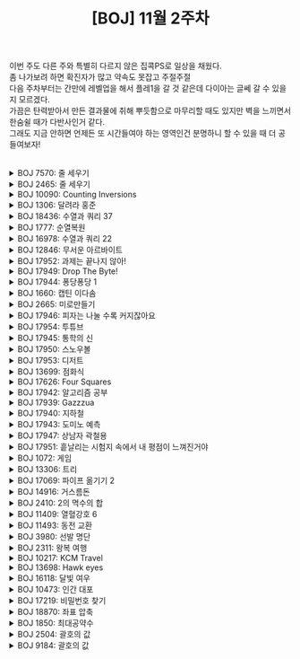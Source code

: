 ﻿---
toc: true
title:  "[BOJ] 11월 2주차"
last_modified_at:   2020-11-16
categories : PS2020
excerpt: "문제풀이"
image: "/images/baekjoon.png"
sitemap :
  changefreq : weekly
  priority : 1.0
use_math: true
---

이번 주도 다른 주와 특별히 다르지 않은 집콕PS로 일상을 채웠다.<br>
좀 나가보려 하면 확진자가 많고 약속도 못잡고 주절주절<br>
다음 주차부터는 간만에 레벨업을 해서 플레1을 갈 것 같은데 다이아는 글쎄 갈 수 있을지 모르겠다.<br>
가끔은 탄력받아서 만든 결과물에 취해 뿌듯함으로 마무리할 때도 있지만 벽을 느끼면서 한숨쉴 때가 다반사인거 같다.<br>
그래도 지금 안하면 언제든 또 시간들여야 하는 영역인건 분명하니 할 수 있을 때 더 공들여보자!<br>
<br>

<!-- BOJ 7570: 줄 세우기 -->
<details>
<summary>BOJ 7570: 줄 세우기</summary>
<div markdown="1">
Link : [https://www.acmicpc.net/problem/7570](https://www.acmicpc.net/problem/7570)<br>

### solution
<script src="https://gist.github.com/yooniversal/b3c3c80bea33b66920658ae89870d7b2.js"></script>

DP 문제다.<br>
처음엔 왠지 익숙한 느낌이 들어서 전체 길이(n) - LIS가 정답인줄 알고 제출했다가 시원하게 WA를 받았다.<br>
이게 왜 틀렸는지 증명을 못하겠어서 찾아보다가 딱 맞는 [qna](https://www.acmicpc.net/board/view/14700)를 발견했다.<br>
증가는 하되 연속된 값으로 증가를 해야한다는 말인데(2, 3, 4 처럼) 이 부분 역시 DP로 처리할 수 있다.<br>
인풋이 들어올 때마다 처리해주면 되는데, 현재 값을 x라고 하자.<br>
그럼 `dp[x]`는 **x까지 연속된 숫자로 증가하는 수열의 길이**라고 정의할 수 있다. 점화식이 굉장히 간단해진다.<br>
$dp[x] = dp[x-1] + 1$<br>
모든 `dp[x]`중 최댓값을 취해서 출력해주면 되겠다.

</div>
</details>

<!-- BOJ 2465: 줄 세우기 -->
<details>
<summary>BOJ 2465: 줄 세우기</summary>
<div markdown="1">
Link : [https://www.acmicpc.net/problem/2465](https://www.acmicpc.net/problem/2465)<br>

### solution
<script src="https://gist.github.com/yooniversal/54e44933f428558786cd154ec72d8eec.js"></script>

? 놀랍게도 방금 전에 풀었던 문제 이름과 같다.<br>
하지만 요구하는 내용은 완전히 다르다. 인풋이 무작위로 들어오고 요구하는 순서와 조건에 맞도록 출력해야 한다.<br>
세그먼트 트리를 가지고 조금 응용한 문제다.<br>
<br>
모든 키들은 상한이 $2\times 10^9$이므로 세그먼트 트리에서 인덱스에 때려넣기엔 값이 너무 크다.<br>
근데 다행히도 N의 상한이 $10^5$다! 따라서 값들을 크기 순서에 맞춰서 압축해주고 같은 값은 같은 순위로 설정한다.<br>
(기준이 크기순인 각 순위를 업데이트 해주는 이유는 **앞에 작거나 같은 값의 갯수**가 주어지기 때문)<br>
(위 코드에서 `convert[i]`는 크기순으로 i번째에 있는 값을 의미한다)<br>
이렇게 부여한 순위는 세그먼트 트리에 인덱스를 순위로 +1씩 업데이트 해주자.<br>
<br>
마지막 N개의 인풋들을 수열 $a_i$라고 하면 $a_0$는 반드시 0이다.<br>
근데 0이 될 수 있는 후보들은 전체가 돼버린다. 따라서 처음부터 처리하지 말고 **끝에서부터** 처리해야 한다.<br>
가령 TC처럼 마지막이 4라면 모든 값이 있는 상태에서 본인보다 작거나 같은 값의 갯수가 4개여야 한다.<br>
그렇다는건 본인은 크기순으로 5번째에 위치한 숫자여야 한다! 따라서 이 숫자를 스택에 넣고 세그트리에서 값을 삭제한다.<br>
그렇게 모든 $a_i$를 처리한 후에는 스택에 담긴걸 top부터 쭉 출력해주면 된다.

</div>
</details>

<!-- BOJ 10090: Counting Inversions -->
<details>
<summary>BOJ 10090: Counting Inversions</summary>
<div markdown="1">
Link : [https://www.acmicpc.net/problem/10090](https://www.acmicpc.net/problem/10090)<br>

### solution
<script src="https://gist.github.com/yooniversal/05f81c252e293a2ae7d30d494d3af5a1.js"></script>

입력받는 값의 상한이 $10^6$이므로 세그트리의 인덱스로 활용해 업데이트할 수 있다.<br>
현재 값이 x라면 인덱스 x에 1을 업데이트하고 [x+1, n]의 구간합을 답에 매번 갱신해주자.<br>
시간 복잡도는 $O(nlogn)$이 된다.

</div>
</details>

<!-- BOJ 1306: 달려라 홍준 -->
<details>
<summary>BOJ 1306: 달려라 홍준</summary>
<div markdown="1">
Link : [https://www.acmicpc.net/problem/1306](https://www.acmicpc.net/problem/1306)<br>

### solution
<script src="https://gist.github.com/yooniversal/86d226a1b6a1f02426d666a76e01c1af.js"></script>

일정한 길이의 구간별로 최댓값을 요하는 문제다.<br>
최댓값 취하는 세그먼트 트리로 쿼리를 처리해주면 된다. 기본 유형.

</div>
</details>

<!-- BOJ 18436: 수열과 쿼리 37 -->
<details>
<summary>BOJ 18436: 수열과 쿼리 37</summary>
<div markdown="1">
Link : [https://www.acmicpc.net/problem/18436](https://www.acmicpc.net/problem/18436)<br>

### solution
<script src="https://gist.github.com/yooniversal/3c85483a564979d75ad6b19c4ec7de95.js"></script>

세그먼트 트리를 2개 쓰자!

</div>
</details>

<!-- BOJ 1777: 순열복원 -->
<details>
<summary>BOJ 1777: 순열복원</summary>
<div markdown="1">
Link : [https://www.acmicpc.net/problem/1777](https://www.acmicpc.net/problem/1777)<br>

### solution
<script src="https://gist.github.com/yooniversal/74db9e3bde1223c9834d0774a85d0411.js"></script>

위에서 푼 [BOJ 2465: 줄 세우기](https://www.acmicpc.net/problem/2465)와 푸는 방식이 비슷하다.<br>
설명만 읽으면 i번 뒤의 값들만 고려해서 처리해야할 것 같지만 반대로 앞으로 기준을 뒤집어보자.<br>
TC에서 입출력이 왜 저렇게 나오는지 처음에 이해가 안가서 정말 답답했던 문제..

</div>
</details>

<!-- BOJ 16978: 수열과 쿼리 22 -->
<details>
<summary>BOJ 16978: 수열과 쿼리 22</summary>
<div markdown="1">
Link : [https://www.acmicpc.net/problem/16978](https://www.acmicpc.net/problem/16978)<br>

### solution
<script src="https://gist.github.com/yooniversal/ae78231d6cf7bb400f94797293e7462a.js"></script>

세그먼트 트리는 세그먼트 트린데 쿼리 순서를 연산하기 편하도록 임의로 바꿔서 계산하기 때문에<br>
오프라인 쿼리 유형으로 분류된다.<br>
<br>
어떤 방법이 정석인진 모르겠으나 예전에 오프라인 쿼리중 하나인 Mo's Algorithm을 공부하면서 썼던<br>
코드를 가물가물 떠올려가며 구현을 대충 해봤다. 구간합을 구하는 세그먼트 트리는 코드상 변한게 없다.

</div>
</details>

<!-- BOJ 12846: 무서운 아르바이트 -->
<details>
<summary>BOJ 12846: 무서운 아르바이트</summary>
<div markdown="1">
Link : [https://www.acmicpc.net/problem/12846](https://www.acmicpc.net/problem/12846)<br>

### solution
<script src="https://gist.github.com/yooniversal/6418323a6c1d03d02a5a2508e72fdca3.js"></script>

[BOJ 6549: 히스토그램에서 가장 큰 직사각형](https://yooniversal.github.io/blog/post100/)과 같은 문제.

</div>
</details>

<!-- BOJ 17952: 과제는 끝나지 않아! -->
<details>
<summary>BOJ 17952: 과제는 끝나지 않아!</summary>
<div markdown="1">
Link : [https://www.acmicpc.net/problem/17952](https://www.acmicpc.net/problem/17952)<br>

### solution
<script src="https://gist.github.com/yooniversal/20c302ff37979bff3915338886797331.js"></script>

늦게 들어온 과제가 있으면 그 과제부터 다시 처리하도록 해야하므로 스택을 이용한다.<br>
주의할 점은 이미 처리하고 있는 과제가 있다면 **어떤 쿼리든 상관없이** 카운트해줘야 한다.

</div>
</details>

<!-- BOJ 17949: Drop The Byte! -->
<details>
<summary>BOJ 17949: Drop The Byte!</summary>
<div markdown="1">
Link : [https://www.acmicpc.net/problem/17949](https://www.acmicpc.net/problem/17949)<br>

### solution
<script src="https://gist.github.com/yooniversal/e96502a4767beb0c3fed55c1154ec752.js"></script>

단순 구현 문제라고 생각하는데.. 범위가 커서 그런지 vector erase로는 TLE를 받았다.<br>
편하게 하려고 요령있게 해보려다 컷당하고 현재 위치를 의미하는 변수 `now`를 선언해 위치를 갱신시켜줬다.<br>
별도로 변수를 써도 생각보다 그렇게 까다롭진 않은 듯 하다. 안까다로워야 한다. 이거 브론즈 문제다.. ㅠㅠ

</div>
</details>

<!-- BOJ 17944: 퐁당퐁당 1 -->
<details>
<summary>BOJ 17944: 퐁당퐁당 1</summary>
<div markdown="1">
Link : [https://www.acmicpc.net/problem/17944](https://www.acmicpc.net/problem/17944)<br>

### solution
<script src="https://gist.github.com/yooniversal/18add7ead2f9ae51153f1c4af35921f3.js"></script>

단순 수학 문제다.<br>
T가 꽤 크므로 모듈러 연산을 통해 크게 감소시켜야 하는데 무턱대고 4N으로 나누지 말고 TC를 더 파보자.<br>
언제 1번 자리로 초기화가 되는지를 체크해봤다면 알겠지만 (4N-2)로 모듈러를 걸어주면 된다.<br>
문제가 뭔 소린지 모르겠어서 설명읽는게 더 힘들었다. 하하..

</div>
</details>

<!-- BOJ 1660: 캡틴 이다솜 -->
<details>
<summary>BOJ 1660: 캡틴 이다솜</summary>
<div markdown="1">
Link : [https://www.acmicpc.net/problem/1660](https://www.acmicpc.net/problem/1660)<br>

### solution
<script src="https://gist.github.com/yooniversal/e1c0b0e6910b2b39ff723233b7dc9763.js"></script>

DP 문제다.<br>
1, 1+2, 1+2+3, ... 을 sum()으로 만들면 점화식은 간단하게 sum(n-1)+n이 된다.<br>
그리고 이 `sum()`을 위의 점화식처럼 하나 더 만들면 `ssum(n) = ssum(n-1)+sum(n)`이다.<br>
`ssum(n)`은 크기가 n일 때 한 더미에 필요한 대포알의 갯수이다.<br>
이렇게 구한 `ssum()`을 최종적으로 `f()`에서 활용하는데, `f(n)`은 **대포알이 n개 있을 때 만드는 사면체의 최소 갯수**다.<br>
현재 갖고있는 대포알의 갯수(`cur`)를 넘지않는 `ssum(i)`을 cur에서 빼주면서 답의 갯수를 1씩 카운트하도록 한다.<br>
그렇게 구한 각 경우의 수에서 얻은 답중 최솟값을 출력하면 된다.<br>
<br>
문제를 잘못 읽어서 좀 고생했다.

</div>
</details>

<!-- BOJ 2665: 미로만들기 -->
<details>
<summary>BOJ 2665: 미로만들기</summary>
<div markdown="1">
Link : [https://www.acmicpc.net/problem/2665](https://www.acmicpc.net/problem/2665)<br>

### solution
<script src="https://gist.github.com/yooniversal/c76d514696eeac42aa5934af4f94f3ef.js"></script>

**다익스트라**로 풀었다.<br>
시작점부터 끝점까지 도달하는데 거치는 벽의 최소 개수를 구해야 하는데 문제만 딱 보면 전형적인 BFS가 떠오른다.<br>
다익스트라도 BFS를 쓰긴 하지만.. 여기서 말하는 전형적인 BFS는 [이런 문제](https://www.acmicpc.net/problem/14442)들을 말한다.<br>
생각을 좀 해보면 정말 깔끔하게 풀 수 있는데, 각 점에서 이웃한 점에 엣지를 놓으면서 용량은 벽이 있으면 1, 없으면 0으로 두자.<br>
그리고 시작점에서 다익스트라를 돌리면 끝점까지 최단 경로로 도달하므로 거치는 벽의 갯수를 최소화할 수 있다.

</div>
</details>

<!-- BOJ 17946: 피자는 나눌 수록 커지잖아요 -->
<details>
<summary>BOJ 17946: 피자는 나눌 수록 커지잖아요</summary>
<div markdown="1">
Link : [https://www.acmicpc.net/problem/17946](https://www.acmicpc.net/problem/17946)<br>

### solution
<script src="https://gist.github.com/yooniversal/74a1280a1e64af902309756c045e506f.js"></script>

최대한 많은 공간을 가르도록 자른다고 가정하면 갈 수록 1칸씩 더 많이 가로지를 수 있다.<br>
이해하기 쉽게 공간을 가르지른다고 생각하지 말고 칼질한 선과 마주치는 횟수라고 해보자.<br>
그럼 처음 칼질할 땐 0번 마주치고, 그 다음엔 1, 2, ... k번만큼 마주치게 된다.<br>
선을 마주친 횟수+1 만큼 새로운 공간(피자 조각)이 생기므로 조각의 갯수는<br>
처음이 1이라 하면 1, 2, 4, 7, 11, ... 로 커지게 된다.<br>
근데 칼질한 횟수를 계속 더해가면서 조각을 내놓으라고 하고 있으므로 갯수는 다음과 같아진다.<br>
```
조각 : 1 2 4 7 11 ...
내놔 : 0 1 3 6 10 ...
```
즉 언제나 먹을 수 있는 조각 수는 항상 1개가 된다. **최대**라는 말은 약간의 함정(?)이다.<br>
예찬이가 불쌍하다.

</div>
</details>

<!-- BOJ 17954: 투튜브 -->
<details>
<summary>BOJ 17954: 투튜브</summary>
<div markdown="1">
Link : [https://www.acmicpc.net/problem/17954](https://www.acmicpc.net/problem/17954)<br>

### solution
<script src="https://gist.github.com/yooniversal/961792e59e470319209f77c53c60ab9a.js"></script>

2개의 튜브 양끝의 구멍 총 4개중 제일 작은 값을 계속 빼내면서 누적되는 부패도를 갱신해야 한다.<br>
부패도는 누적 시간과 남은 숫자들의 합을 서로 곱한걸 의미한다.<br>
시간은 어차피 흘러갈거고 남은 숫자들의 합만 컨트롤할 수 있는데 그렇다면 **큰 숫자가 먼저 사라지는게** 이상적이다!<br>
그러므로 2N, 2N-1, 2N-2, 2N-3은 바깥 구멍 4자리에 모두 위치하도록 하자.<br>
그 다음엔 어차피 2N-3이 사라지면 그 행의 중간에 있던 수들은 뭐가 있던간에 모두 차례대로 사라지게 된다.<br>
그럼 기왕 사라지는거 큰 수부터 사라지는게 좋으므로 큰 값부터 줄줄이 나열해주자.<br>
아직 채워지지 않은 행도 위에서 한 방식대로 채워주자.<br>
```
대충 이런 식이다.
2N-3 [2N-4 ... N-1] 2N-1
2N-1 [N-2  ...   1] 2N
```
<br>
구현이 생각보다 어렵다.

</div>
</details>

<!-- BOJ 17945: 통학의 신 -->
<details>
<summary>BOJ 17945: 통학의 신</summary>
<div markdown="1">
Link : [https://www.acmicpc.net/problem/17945](https://www.acmicpc.net/problem/17945)<br>

### solution
<script src="https://gist.github.com/yooniversal/97a1fe75720bfa2a208307e401b370fa.js"></script>

-1000부터 1000까지 다 조사해주면 된다.

</div>
</details>

<!-- BOJ 17950: 스노우볼 -->
<details>
<summary>BOJ 17950: 스노우볼</summary>
<div markdown="1">
Link : [https://www.acmicpc.net/problem/17950](https://www.acmicpc.net/problem/17950)<br>

### solution
<script src="https://gist.github.com/yooniversal/54f41e077bc6cd32c4c8a073ee8028ed.js"></script>

단순 수학 문제다.<br>
오버플로우 및 모듈러 연산에 주의.

</div>
</details>

<!-- BOJ 17953: 디저트 -->
<details>
<summary>BOJ 17953: 디저트</summary>
<div markdown="1">
Link : [https://www.acmicpc.net/problem/17953](https://www.acmicpc.net/problem/17953)<br>

### solution
<script src="https://gist.github.com/yooniversal/da00b0a56a4d8d9971e2c74a490e68fa.js"></script>

DP로 풀었다.<br>
현재 먹어야 하는 디저트의 번호를 `cur`, 이전에 먹은 디저트의 종류를 `prev`라 설정했다.

</div>
</details>

<!-- BOJ 13699: 점화식 -->
<details>
<summary>BOJ 13699: 점화식</summary>
<div markdown="1">
Link : [https://www.acmicpc.net/problem/13699](https://www.acmicpc.net/problem/13699)<br>

### solution
<script src="https://gist.github.com/yooniversal/68c0dfe10214cb9c21fdba937a8e459b.js"></script>

DP 기본 문제. 설명에 점화식이 쓰여있으니 구현만 하면 된다.

</div>
</details>

<!-- BOJ 17626: Four Squares -->
<details>
<summary>BOJ 17626: Four Squares</summary>
<div markdown="1">
Link : [https://www.acmicpc.net/problem/17626](https://www.acmicpc.net/problem/17626)<br>

### solution
<script src="https://gist.github.com/yooniversal/d59019c6f69696fed2919ba3d0646323.js"></script>

DP 기본 문제. 현재보다 작은 제곱수를 빼주는 경우의 수를 메모이제이션으로 구하자.

</div>
</details>

<!-- BOJ 17942: 알고리즘 공부 -->
<details>
<summary>BOJ 17942: 알고리즘 공부</summary>
<div markdown="1">
Link : [https://www.acmicpc.net/problem/17942](https://www.acmicpc.net/problem/17942)<br>

### solution
<script src="https://gist.github.com/yooniversal/8fbe992d3e4cd308e226f26fd9bd3677.js"></script>

**BFS + 이분 탐색**으로 풀었다.<br>
$1\leq K_i \leq 10^8$이므로 이분 탐색 범위를 $[1, 10^8]$로 잡는다.<br>
**최소 M개의 알고리즘을 배울 수 있는 시간 x**를 이분 탐색으로 찾아주면 된다.<br>
BFS에서 1개가 업데이트 됐을 때 업데이트된 대상에 대해서만 단축된 시간이 조건에 맞는지만 체크해주면 된다.<br>
(업데이트 됐다고 모든 케이스를 돌아볼 필요가 없다는 뜻)

</div>
</details>

<!-- BOJ 17939: Gazzzua -->
<details>
<summary>BOJ 17939: Gazzzua</summary>
<div markdown="1">
Link : [https://www.acmicpc.net/problem/17939](https://www.acmicpc.net/problem/17939)<br>

### solution
<script src="https://gist.github.com/yooniversal/9a6fc532342aa7d9171627b83048c65a.js"></script>

우선순위 큐에 값과 인덱스를 같이 넣어 큰 값부터 꺼내도록 설정한다.<br>
처음엔 현재 값의 인덱스보다 작은 위치에 있는 녀석들은 어차피 값이 작으므로 그 갯수만큼 큰 값에 곱해 답에 더해준다.<br>
어디까지 처리됐는지 표시하기 위해 처리된 큰 값의 인덱스를 `prev`로 표시하도록 하자.<br>
그 다음에 top에 있는 녀석은 2번째로 값이 크겠지만 인덱스가 `prev`보다 작을지 클지 모른다.<br>
작다면 위 과정에서 처리되는 대상이므로 **코인을 산 상태**가 돼야 한다. 따라서 답에서 해당 값을 빼주자.<br>
반대로 크다면 `prev`와 현재 위치(`cur.second`) 사이에 있는 갯수만큼 값에 곱해 답에 더해준다.<br>
이 과정을 반복해주면 된다.<br>
<br>
개인적으로 그리디 문제가 제일 어려운거 같다.

</div>
</details>

<!-- BOJ 17940: 지하철 -->
<details>
<summary>BOJ 17940: 지하철</summary>
<div markdown="1">
Link : [https://www.acmicpc.net/problem/17940](https://www.acmicpc.net/problem/17940)<br>

### solution
<script src="https://gist.github.com/yooniversal/510db09b336876ef09a1ca4e46e2de22.js"></script>

**다익스트라**로 풀 수 있다.<br>
보통은 최단 거리를 구하는게 기준이지만, 이 문제에서는 기준이 조금 다르다.<br>
**최적의 출근 경로란 환승 횟수를 최소로 하는 경로 중 소요시간이 가장 짧은 경로이다.**<br>
즉, 환승 횟수를 최소한하는게 우선 순위고 그 다음이 소요시간을 최소화하는 것이다.<br>
때문에 `pair<pair<int, int>, int>`에서 first인 `pair<int, int>`는 환승 횟수, 소요시간을 의미한다.<br>
`second`는 인덱스를 의미한다.<br>
<br>
역의 정보는 `train[i]`에 담았고 이를 이용해 역이 다르면 `add`를 1, 아니면 0으로 설정하도록 했다.

</div>
</details>

<!-- BOJ 17943: 도미노 예측 -->
<details>
<summary>BOJ 17943: 도미노 예측</summary>
<div markdown="1">
Link : [https://www.acmicpc.net/problem/17943](https://www.acmicpc.net/problem/17943)<br>

### solution
<script src="https://gist.github.com/yooniversal/82a5917dcea3738bfc338f323f267846.js"></script>

DP로 구하는 부분합을 구하는 방법을 응용했다.<br>
각 도미노 숫자를 a, b, c, d, e라 하고 인덱스가 1번부터 시작한다고 할 때(0번 도미노 숫자는 0)<br>
인풋을 통해 a^b, b^c, c^d, d^e를 이미 알고 있는 상태다.<br>
1, 3번을 XOR한 값을 구해야 한다면 a^c를 구해야 하는데 이는 (a^b)^(b^c)와 같다.<br>
```
(a^b)^(b^c) = a^(b^b)^c = a^0^c = a^c
```
`v[i]`를 1~i번을 모두 XOR한 값이라 할 때 1번 쿼리는 `v[x]^v[y]`로 구할 수 있게 된다.<br>
<br>
2번 쿼리는 도미노 숫자가 입력으로 들어온다. x의 도미노 숫자가 d일 때 y의 도미노 숫자를 구해야 한다.<br>
x, y번째의 도미노 숫자를 a, b라고 하자. (입력받은 d가 곧 a)<br>
x~y의 XOR은 위의 과정을 통해 `v[x]^v[y]`로 구할 수 있다.<br>
근데 x~y의 XOR이나 x, y의 XOR이나 같다. 즉 `v[x]^v[y]`는 a^b가 된다!<br>
이 때 a값을 알고 있으므로 a^b에 a를 XOR해주면 원하는 값 b가 나오게 된다.<br>
<br>
사실 XOR 연산에 대해서 깊게 생각해본 적이 없어서 이걸 어떻게 구해야하나 싶다가<br>
TC가지고 장난치다가 우연히 답을 구했다. 운좋게 증명도 할 수 있었다.

</div>
</details>

<!-- BOJ 17947: 상남자 곽철용 -->
<details>
<summary>BOJ 17947: 상남자 곽철용</summary>
<div markdown="1">
Link : [https://www.acmicpc.net/problem/17947](https://www.acmicpc.net/problem/17947)<br>

### solution
<script src="https://gist.github.com/yooniversal/f45374f99644a56bb6803831a4a6a75a.js"></script>

**그리디** 유형이다.<br>
`cur`는 곽철용의 점수를, `card`는 (선택되지 않은 카드 % k)를 원소로 갖고 있는 배열을 의미한다.<br>
이 때 비교를 하기 쉽도록 `card`를 내림차순으로 정렬한다.<br>
그 뒤에는 **투 포인터**로 처리하는데, 왼쪽을 `lo`, 오른쪽을 `hi`라 하면 기본값은 각각 0, 1이다.<br>
내림차순이므로 `card[lo]`는 가장 큰 값부터 시작한다. 이 숫자는 항상 `cur`보다 크거나 같아야 한다.<br>
그렇지 않다면 뒤에 있는 모든 원소들과의 차이는 항상 `cur`보다 작고 이는 대상에 포함이 되지 않는다.<br>
<br>
for문 안으로 들어오고 나서는 `lo`, `hi`가 움직이면서 두 카드의 값 차이가 곽철용보다 큰 경우만 카운트한다.<br>
이 때 총 플레이어 m명중 곽철용을 제외한 m-1이 나머지 플레이어이므로 답은 m-1보다 작거나 같다.<br>

</div>
</details>

<!-- BOJ 17951: 흩날리는 시험지 속에서 내 평점이 느껴진거야 -->
<details>
<summary>BOJ 17951: 흩날리는 시험지 속에서 내 평점이 느껴진거야</summary>
<div markdown="1">
Link : [https://www.acmicpc.net/problem/17951](https://www.acmicpc.net/problem/17951)<br>

### solution
<script src="https://gist.github.com/yooniversal/2449755c6a90bed2d7b9844fde10baa5.js"></script>

최솟값을 $[0, 2 \times 10^5]$ 에서 이분 탐색하면 된다.<br>
매번 임의로 정하는 최솟값을 x라 하면 값을 처음부터 계속 더해가면서 x를 넘으면 카운트한다.<br>
그렇게 카운트 한 수가 `cnt`일 때 `cnt`가 k보다 크면 최솟값이 작다는 말이므로 l을 움직이고<br>
그렇지 않다면 r을 움직이도록 한다.

</div>
</details>

<!-- BOJ 1072: 게임 -->
<details>
<summary>BOJ 1072: 게임</summary>
<div markdown="1">
Link : [https://www.acmicpc.net/problem/1072](https://www.acmicpc.net/problem/1072)<br>

### solution
<script src="https://gist.github.com/yooniversal/d0f790545fd5ad17f1f8d81214f3b74e.js"></script>

승률이 바뀌게 되는 최소 승리 횟수를 구해야 한다.<br>
이분 탐색으로 구할 수 있으며 초기 승률과 같다면 하한을, 다르다면 상한을 움직이면 된다.

</div>
</details>

<!-- BOJ 13306: 트리 -->
<details>
<summary>BOJ 13306: 트리</summary>
<div markdown="1">
Link : [https://www.acmicpc.net/problem/13306](https://www.acmicpc.net/problem/13306)<br>

### solution
<script src="https://gist.github.com/yooniversal/6e62010c579e93f3cc5ca9791b805b70.js"></script>

**Union-Find + 오프라인 쿼리** 문제.<br>
연결 돼있는지 여부는 두 노드의 부모가 같은지 여부로 체크할 수 있다.<br>
쿼리를 들어오는대로 처리하게 되면 중간에 끊고 업데이트하고 ... 복잡해짐과 동시에 TLE라는 선물을 받을 수 있다.<br>
x=0일 때 노드의 직계 부모와의 엣지를 끊는다고 생각하지말고 뒤집어서 연결한다고 생각해보자.<br>
쿼리를 역순으로 실행한다면 오히려 끊지 않고 연결하기만 하면 된다. 두 노드를 하나의 집합으로 묶으면 끝이다.<br>
<br>
발상의 전환이 오프라인 쿼리의 또 다른 이름인 것 같다.

</div>
</details>

<!-- BOJ 17069: 파이프 옮기기 2 -->
<details>
<summary>BOJ 17069: 파이프 옮기기 2</summary>
<div markdown="1">
Link : [https://www.acmicpc.net/problem/17069](https://www.acmicpc.net/problem/17069)<br>

### solution
<script src="https://gist.github.com/yooniversal/aefe8c9e550531a0d6e0bf40c79503e2.js"></script>

DP 문제다.<br>
현재 파이프의 상태(가로, 세로, 대각선)에 따라 조건을 달리해주면 된다.<br>
[BOJ 17070: 파이프 옮기기](https://www.acmicpc.net/problem/17070)에서 썼던 코드중 범위, 자료형만 수정했다.

</div>
</details>

<!-- BOJ 14916: 거스름돈 -->
<details>
<summary>BOJ 14916: 거스름돈</summary>
<div markdown="1">
Link : [https://www.acmicpc.net/problem/14916](https://www.acmicpc.net/problem/14916)<br>

### solution
<script src="https://gist.github.com/yooniversal/141e086cc5b1ea7406d06a485e3f4e8d.js"></script>

DP로 풀었다.<br>
현재 값(`cur`)에서 5, 2를 빼면서 1씩 카운팅하되 최종 `cur`이 0이 되지 않는다면 INF를 반환해 거슬러줄 수 없도록 하자.<br>
최종적으로 거슬러줄 수 없는 경우의 수가 존재하므로 유의. ~~없는줄 알고 제출했다가 틀렸음~~

</div>
</details>

<!-- BOJ 2410: 2의 멱수의 합 -->
<details>
<summary>BOJ 2410: 2의 멱수의 합</summary>
<div markdown="1">
Link : [https://www.acmicpc.net/problem/2410](https://www.acmicpc.net/problem/2410)<br>

### solution
<script src="https://gist.github.com/yooniversal/2087e4ac5766c34a21462183a2b3a781.js"></script>

이전에 뺀 값을 $2^prev$이라 하면 그 다음부터 빼는 값이 $2^i$일 때 $i \leq prev$여야 한다.<br>
이 부분때문에 `cache[1000001]`이 아닌 `cache[1000001][21]`로 설정했는데 이 부분이 메모리를 꽤 잡아먹는다.<br>
오버플로우 때문에 WA받는걸 방지하려고 자료형을 long long으로 놓는게 습관이 됐는데 이 점때문에 메모리 초과를 계속 받았다..

</div>
</details>

<!-- BOJ 11409: 열혈강호 6 -->
<details>
<summary>BOJ 11409: 열혈강호 6</summary>
<div markdown="1">
Link : [https://www.acmicpc.net/problem/11409](https://www.acmicpc.net/problem/11409)<br>

### solution
<script src="https://gist.github.com/yooniversal/f305ea92333c6fd5a32e2b7f96f26d10.js"></script>

**MCMF** 유형 문제다.<br>
비용을 음수로 만들고 MCMF를 돌리면 최소 비용이 아닌 최대 비용을 구할 수 있다!

</div>
</details>

<!-- BOJ 11493: 동전 교환 -->
<details>
<summary>BOJ 11493: 동전 교환</summary>
<div markdown="1">
Link : [https://www.acmicpc.net/problem/11493](https://www.acmicpc.net/problem/11493)<br>

### solution
<script src="https://gist.github.com/yooniversal/a4e0d7b72995a2a75b003d74ba8e296a.js"></script>

**MCMF** 유형 문제.<br>
[kks227님의 글](https://m.blog.naver.com/kks227/220810623254)을 참고하면서 풀어보려고 했는데 열심히 구현하다 막혔다.<br>
하지만 뛰어들기 까지 아이디어를 얻기가 어려웠는데 참고하고 한결 수월해졌다!<br>
<br>
정점끼리 유량이 흘러야 하기 때문에 정점을 분리까지해서 꽤 복잡해지고 TC까지 제대로 나와가지고 제출했다가 WA를 받았는데<br>
어디가 잘못됐는지 모르겠어서 정점끼리 유량이 흘러가면서 간선의 비용을 긁어오는 방식은 포기하고<br>
플로이드 알고리즘으로 모든 정점에서 모든 정점으로의 최단 거리를 구해 **검은 동전에서 검은 정점의 cost**로 사용했다.<br>
최단 거리를 cost로 쓸 수 있는 이유는 이 문제에서는 각 간선의 비용을 1로 설정했기 때문이다.<br>
위와 같은 방법으로 설정하면 원래는 목적지까지 여러 점을 거쳐 도달해야 하지만 이 과정을 생략하고 다이렉트로 갈 수 있다.<br>
물론 플로이드를 써도 충분히 돌아가는 정점, 간선들의 범위 그리고 넉넉한 시간 제한 덕분이다.

</div>
</details>

<!-- BOJ 3980: 선발 명단 -->
<details>
<summary>BOJ 3980: 선발 명단</summary>
<div markdown="1">
Link : [https://www.acmicpc.net/problem/3980](https://www.acmicpc.net/problem/3980)<br>

### solution
<script src="https://gist.github.com/yooniversal/4afe2f6ea01f2a7c7bf83f366760cd3e.js"></script>

범위가 작아서 브루트 포스로도 풀 수 있는 모양이지만 연습할겸 **MCMF**로 풀었다.<br>
START -> 포지션 -> 스텟 -> 사람 -> END로 모델링하고 각 간선의 용량은 1로 설정했다.

</div>
</details>

<!-- BOJ 2311: 왕복 여행 -->
<details>
<summary>BOJ 2311: 왕복 여행</summary>
<div markdown="1">
Link : [https://www.acmicpc.net/problem/2311](https://www.acmicpc.net/problem/2311)<br>

### solution
<script src="https://gist.github.com/yooniversal/37fad498a280cb0b175773ba0183b580.js"></script>

**MCMF**로 풀었다.<br>
정점을 분할한걸 IN, OUT이라 하면 IN~OUT의 간선의 용량은 2로, 이외의 정점끼리 용량은 1로 설정하면 된다.

</div>
</details>

<!-- BOJ 10217: KCM Travel -->
<details>
<summary>BOJ 10217: KCM Travel</summary>
<div markdown="1">
Link : [https://www.acmicpc.net/problem/10217](https://www.acmicpc.net/problem/10217)<br>

### solution
<script src="https://gist.github.com/yooniversal/836d37950fa5e5cf8a2bbaee61a5238d.js"></script>

**다익스트라**로 풀었다.<br>
DP로 분류돼있는 문제만 풀어보는 중이었는데 우연히 이 문제를 발견했다.<br>
보통 다익스트라 문제라고 하면 최단 거리만 찾는데 집중돼있는데 이 문제도 최단 거리(시간)을 찾는건 맞지만<br>
티켓을 이용했을 때 비용이 다 소진되는지 여부를 체크해줘야 한다. 때문에 배열을 2차원으로 늘려서 풀어야 한다.<br>
전반적으로 코드는 다익스트라라는 틀에서 크게 벗어나지 않는다.

</div>
</details>

<!-- BOJ 13698: Hawk eyes -->
<details>
<summary>BOJ 13698: Hawk eyes</summary>
<div markdown="1">
Link : [https://www.acmicpc.net/problem/13698](https://www.acmicpc.net/problem/13698)<br>

### solution
<script src="https://gist.github.com/yooniversal/30c325b1231cda517624973ba394ea3a.js"></script>

단순 구현 문제.

</div>
</details>

<!-- BOJ 16118: 달빛 여우 -->
<details>
<summary>BOJ 16118: 달빛 여우</summary>
<div markdown="1">
Link : [https://www.acmicpc.net/problem/16118](https://www.acmicpc.net/problem/16118)<br>

### solution
<script src="https://gist.github.com/yooniversal/d63b3145375a40f998f4610fbed57889.js"></script>

**다익스트라** 문제다.<br>
여우의 최단 경로는 일반적인 다익스트라를 1번 돌려주면 되고,<br>
늑대는 빠른 경로, 느린 경로를 2개 만들어서 현재 상태에 맞게 다익스트라를 돌려주면 된다.

</div>
</details>

<!-- BOJ 10473: 인간 대포 -->
<details>
<summary>BOJ 10473: 인간 대포</summary>
<div markdown="1">
Link : [https://www.acmicpc.net/problem/10473](https://www.acmicpc.net/problem/10473)<br>

### solution
<script src="https://gist.github.com/yooniversal/519d12edb778394180649f65d609d1d4.js"></script>

**다익스트라** 문제.<br>
시작점에서 다익스트라를 돌려 모든 대포로 이동할 수 있는 최단 거리를 계산하고 도착점까지의 거리(걸어서)도 계산한다.<br>
그 다음엔 각 대포에서 도착점으로의 걸어서 가는 거리를 위에서 계산한 거리와 더해 그 값들의 최솟값을 취해 출력한다.

</div>
</details>

<!-- BOJ 17219: 비밀번호 찾기 -->
<details>
<summary>BOJ 17219: 비밀번호 찾기</summary>
<div markdown="1">
Link : [https://www.acmicpc.net/problem/17219](https://www.acmicpc.net/problem/17219)<br>

### solution
<script src="https://gist.github.com/yooniversal/054fc60b191a84265ec29e97e08b4eac.js"></script>

map으로 처리하는 기본 문제.

</div>
</details>

<!-- BOJ 18870: 좌표 압축 -->
<details>
<summary>BOJ 18870: 좌표 압축</summary>
<div markdown="1">
Link : [https://www.acmicpc.net/problem/18870](https://www.acmicpc.net/problem/18870)<br>

### solution
<script src="https://gist.github.com/yooniversal/43797ae63262d57492326e9855ef50e9.js"></script>

**정렬**을 이용해 내림차순으로 순위를 매기고 출력하면 된다.<br>
같은 값은 순위가 같음에 주의.

</div>
</details>

<!-- BOJ 1850: 최대공약수 -->
<details>
<summary>BOJ 1850: 최대공약수</summary>
<div markdown="1">
Link : [https://www.acmicpc.net/problem/1850](https://www.acmicpc.net/problem/1850)<br>

### solution
<script src="https://gist.github.com/yooniversal/dd82c3e7fdf144d8f670eeba40c2f914.js"></script>

인풋으로 들어오는 a, b값에 대한 최대공약수를 구하고 그 값만큼 1을 출력해주면 된다.

</div>
</details>

<!-- BOJ 2504: 괄호의 값 -->
<details>
<summary>BOJ 2504: 괄호의 값</summary>
<div markdown="1">
Link : [https://www.acmicpc.net/problem/2504](https://www.acmicpc.net/problem/2504)<br>

### solution
<script src="https://gist.github.com/yooniversal/4dc7172317a00e6533966129976d14f7.js"></script>

각 괄호 종류에 대해서 쌍이 맞는지부터 체크하고 시작한다. 쌍으로 떨어지지 않으면 0을 출력하고 종료한다.<br>
그 다음에는 재귀를 돌리면서 답을 갱신하는데, 이 때도 올바른 괄호열(설명 참고)이 아니면 0을 출력하고 종료한다.<br>
괄호가 ()라면 `prev`를 0, []라면 1로 설정했다. 여는 괄호를 (, [이라 하고 그 반대를 닫는 괄호라 하자.<br>
<br>
닫는 괄호일 땐 현재 괄호와 `prev`가 같다면 1을 리턴하고 아니면 0을 출력하고 종료한다. (위에서 설명한 내용)<br>
<br>
여는 괄호일 땐 그 안에 있는 괄호열의 값에 2 또는 3을 곱해야 한다. 따라서 그 다음부터 재귀를 한 번 더 돌려준다.<br>
이 때 다음 문자열에서 반환하는 값(`next`)이 1이라면 더 이상 조사할 필요가 없음을 의미한다. (쌍을 찾은 것과 같다)<br>
그렇지 않다면 임시 결과값인 지역 변수 `ret`에 더하도록 하고 재귀를 돌려 다음 값을 조사한다.<br>
<br>
main에서는 이렇게 재귀로 돌린 값을 답에 갱신해주고 마지막에 출력해주면 된다.<br>
<br>
스택으로 풀면 간단하게 풀겠지 싶었는데 적당한 방법이 구체적으로 안떠올라서 결국엔 재귀로 풀었지만<br>
생각보다 난이도에 비해서 되게 골치 아팠다. 시간이 너무 오래 걸렸다..

</div>
</details>

<!-- BOJ 9184: 괄호의 값 -->
<details>
<summary>BOJ 9184: 괄호의 값</summary>
<div markdown="1">
Link : [https://www.acmicpc.net/problem/9184](https://www.acmicpc.net/problem/9184)<br>

### solution
<script src="https://gist.github.com/yooniversal/2f98b4464fa57f0817eaa9dcf4de5dae.js"></script>

문제에 적힌 점화식을 따라서 적절하게 구현하면 된다.

</div>
</details>

<script src="https://utteranc.es/client.js"
        repo="yooniversal/blog-comments"
        issue-term="pathname"
        theme="github-light"
        crossorigin="anonymous"
        async>
</script>
